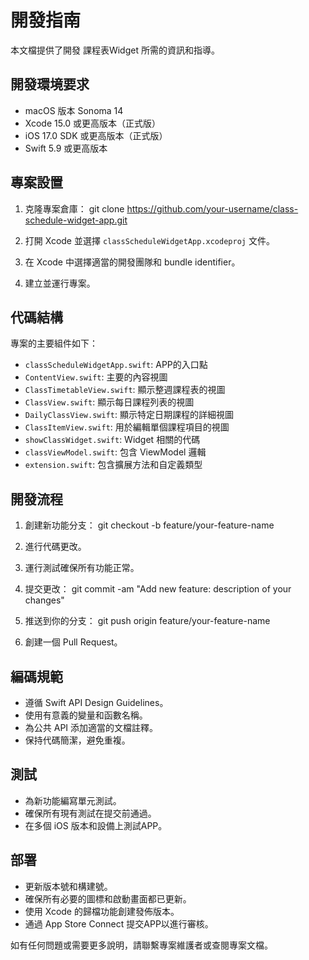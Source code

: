 # 開發指南

本文檔提供了開發 課程表Widget 所需的資訊和指導。

## 開發環境要求

- macOS 版本 Sonoma 14 
- Xcode 15.0 或更高版本（正式版）
- iOS 17.0 SDK 或更高版本（正式版）
- Swift 5.9 或更高版本

## 專案設置

1. 克隆專案倉庫：
git clone https://github.com/your-username/class-schedule-widget-app.git

2. 打開 Xcode 並選擇 `classScheduleWidgetApp.xcodeproj` 文件。

3. 在 Xcode 中選擇適當的開發團隊和 bundle identifier。

4. 建立並運行專案。

## 代碼結構

專案的主要組件如下：

- `classScheduleWidgetApp.swift`: APP的入口點
- `ContentView.swift`: 主要的內容視圖
- `ClassTimetableView.swift`: 顯示整週課程表的視圖
- `ClassView.swift`: 顯示每日課程列表的視圖
- `DailyClassView.swift`: 顯示特定日期課程的詳細視圖
- `ClassItemView.swift`: 用於編輯單個課程項目的視圖
- `showClassWidget.swift`: Widget 相關的代碼
- `classViewModel.swift`: 包含 ViewModel 邏輯
- `extension.swift`: 包含擴展方法和自定義類型

## 開發流程

1. 創建新功能分支：
git checkout -b feature/your-feature-name

2. 進行代碼更改。

3. 運行測試確保所有功能正常。

4. 提交更改：
git commit -am "Add new feature: description of your changes"

5. 推送到你的分支：
git push origin feature/your-feature-name

6. 創建一個 Pull Request。

## 編碼規範

- 遵循 Swift API Design Guidelines。
- 使用有意義的變量和函數名稱。
- 為公共 API 添加適當的文檔註釋。
- 保持代碼簡潔，避免重複。

## 測試

- 為新功能編寫單元測試。
- 確保所有現有測試在提交前通過。
- 在多個 iOS 版本和設備上測試APP。

## 部署

- 更新版本號和構建號。
- 確保所有必要的圖標和啟動畫面都已更新。
- 使用 Xcode 的歸檔功能創建發佈版本。
- 通過 App Store Connect 提交APP以進行審核。

如有任何問題或需要更多說明，請聯繫專案維護者或查閱專案文檔。

